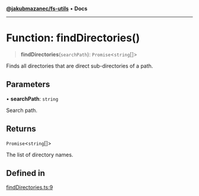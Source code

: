 [**@jakubmazanec/fs-utils**](../README.md) • **Docs**

---

# Function: findDirectories()

> **findDirectories**(`searchPath`): `Promise`\<`string`[]\>

Finds all directories that are direct sub-directories of a path.

## Parameters

• **searchPath**: `string`

Search path.

## Returns

`Promise`\<`string`[]\>

The list of directory names.

## Defined in

[findDirectories.ts:9](https://github.com/jakubmazanec/tools/blob/eb8c22844f0a0aa0874efeab93afc2bd96c269e6/packages/fs-utils/source/findDirectories.ts#L9)
